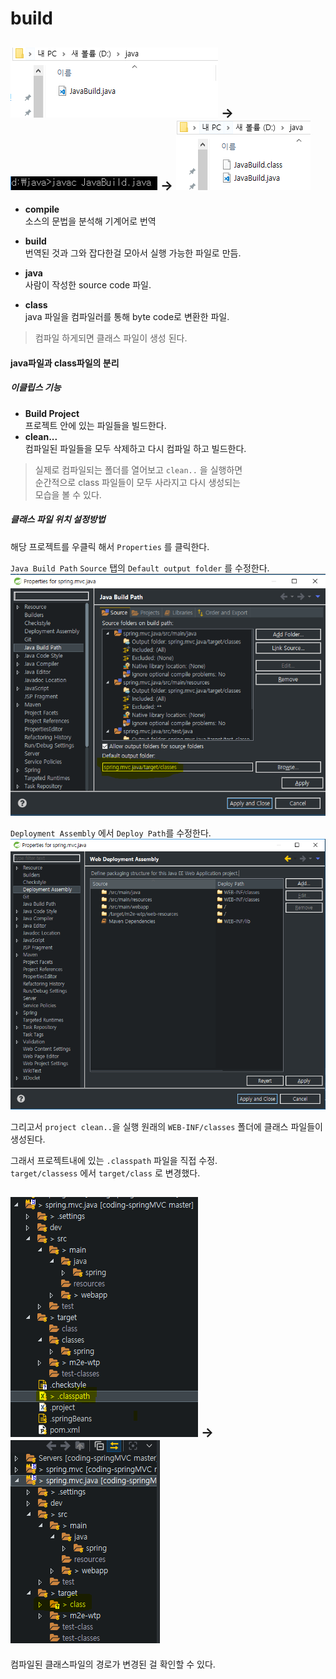 # build

![이미지제목](./img/02.PNG "이미지제목") ->
![이미지제목](./img/03.PNG "이미지제목") -> 
![이미지제목](./img/04.PNG "이미지제목")
---
* **compile**   
소스의 문법을 분석해 기계어로 번역  
* **build**  
번역된 것과 그와 잡다한걸 모아서 실행 가능한 파일로 만듬.

* **java**  
사람이 작성한 source code 파일.
* **class**  
java 파일을 컴파일러를 통해 byte code로 변환한 파일.

> 컴파일 하게되면 클래스 파일이 생성 된다.


#### java파일과 class파일의 분리

##### 이클립스 기능
* **Build Project**  
프로젝트 안에 있는 파일들을 빌드한다.
* **clean...**  
컴파일된 파일들을 모두 삭제하고 다시 컴파일 하고 빌드한다.

> 실제로 컴파일되는 폴더를 열어보고 `clean..` 을 실행하면  
> 순간적으로 class 파일들이 모두 사라지고 다시 생성되는  
> 모습을 볼 수 있다.  


##### 클래스 파일 위치 설정방법

해당 프로젝트를 우클릭 해서 `Properties` 를 클릭한다.  

`Java Build Path` 
`Source` 탭의 `Default output folder` 를 수정한다.
![이미지제목](./img/05.PNG "이미지제목")


`Deployment Assembly` 에서 `Deploy Path`를 수정한다.
![이미지제목](./img/06.PNG "이미지제목")

그리고서 `project clean..`을 실행
원래의 `WEB-INF/classes` 폴더에 클래스 파일들이 생성된다.  

그래서 프로젝트내에 있는 `.classpath` 파일을 직접 수정.  
`target/classess` 에서 `target/class` 로 변경했다.  

![이미지제목](./img/07.PNG "이미지제목") -> ![이미지제목](./img/09.PNG "이미지제목")
---
컴파일된 클래스파일의 경로가 변경된 걸 확인할 수 있다.


